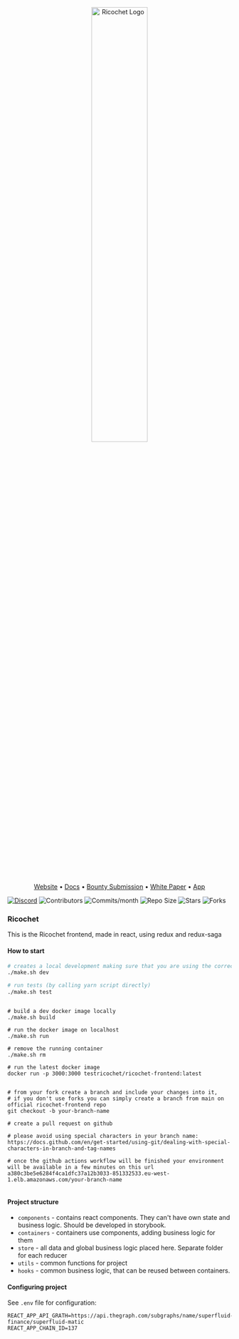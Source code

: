 <p align="center">
  <img src="https://i.imgur.com/33cYuLk.png" alt="Ricochet Logo" width="50%" height="50%"/>
</p>
<p align="center">
  <a href="https://ricochet.exchange/">Website</a> •
  <a href="https://docs.ricochet.exchange/">Docs</a> •
  <a href="https://forms.gle/WPXXmAzRsjUCmhR19">Bounty Submission</a> •
  <a href="https://app.ricochet.exchange/RicochetExchangeWhitepaper.pdf">White Paper</a> •
  <a href="https://app.ricochet.exchange/">App</a>
 </p>
</p>    

[![Discord](https://badgen.net/badge/icon/discord?icon=discord&label)](https://discord.com/invite/egu4FZbPBM)
![Contributors](https://img.shields.io/github/contributors/ricochet-exchange/ricochet-frontend)
![Commits/month](https://img.shields.io/github/commit-activity/m/ricochet-exchange/ricochet-frontend)
![Repo Size](https://img.shields.io/github/repo-size/ricochet-exchange/ricochet-frontend)
![Stars](https://img.shields.io/github/stars/ricochet-exchange/ricochet-frontend?style=social)
![Forks](https://img.shields.io/github/forks/Ricochet-Exchange/ricochet-frontend?style=social)


### Ricochet

This is the Ricochet frontend, made in react, using redux and redux-saga

#### How to start

```bash
# creates a local development making sure that you are using the correct node version
./make.sh dev

# run tests (by calling yarn script directly)
./make.sh test
```

```docker

# build a dev docker image locally
./make.sh build

# run the docker image on localhost
./make.sh run

# remove the running container
./make.sh rm 

# run the latest docker image 
docker run -p 3000:3000 testricochet/ricochet-frontend:latest

```
```create a pr environment for qa

# from your fork create a branch and include your changes into it,
# if you don't use forks you can simply create a branch from main on official ricochet-frontend repo
git checkout -b your-branch-name

# create a pull request on github

# please avoid using special characters in your branch name: 
https://docs.github.com/en/get-started/using-git/dealing-with-special-characters-in-branch-and-tag-names

# once the github actions workflow will be finished your environment will be available in a few minutes on this url
a380c3be5e6284f4ca1dfc37a12b3033-851332533.eu-west-1.elb.amazonaws.com/your-branch-name


```

#### Project structure

- `components` - contains react components. They can't have own state and business logic. Should be developed in storybook.
- `containers` - containers use components, adding business logic for them
- `store` - all data and global business logic placed here. Separate folder for each reducer
- `utils` - common functions for project
- `hooks` - common business logic, that can be reused between containers.

#### Configuring project

See `.env` file for configuration:

```dotenv
REACT_APP_API_GRATH=https://api.thegraph.com/subgraphs/name/superfluid-finance/superfluid-matic
REACT_APP_CHAIN_ID=137
```
